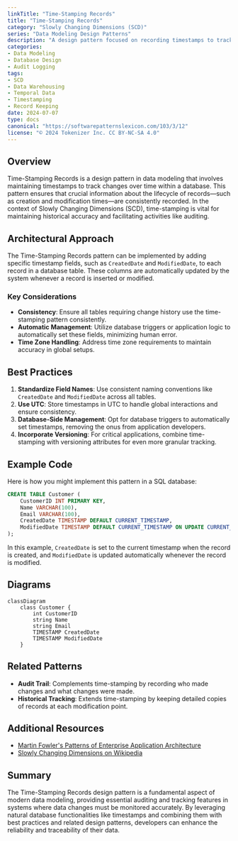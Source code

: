 ```yaml
---
linkTitle: "Time-Stamping Records"
title: "Time-Stamping Records"
category: "Slowly Changing Dimensions (SCD)"
series: "Data Modeling Design Patterns"
description: "A design pattern focused on recording timestamps to track when records are created or modified in a database, enabling efficient auditing and history tracking."
categories:
- Data Modeling
- Database Design
- Audit Logging
tags:
- SCD
- Data Warehousing
- Temporal Data
- Timestamping
- Record Keeping
date: 2024-07-07
type: docs
canonical: "https://softwarepatternslexicon.com/103/3/12"
license: "© 2024 Tokenizer Inc. CC BY-NC-SA 4.0"
---
```



## Overview
Time-Stamping Records is a design pattern in data modeling that involves maintaining timestamps to track changes over time within a database. This pattern ensures that crucial information about the lifecycle of records—such as creation and modification times—are consistently recorded. In the context of Slowly Changing Dimensions (SCD), time-stamping is vital for maintaining historical accuracy and facilitating activities like auditing.

## Architectural Approach
The Time-Stamping Records pattern can be implemented by adding specific timestamp fields, such as `CreatedDate` and `ModifiedDate`, to each record in a database table. These columns are automatically updated by the system whenever a record is inserted or modified.

### Key Considerations
- **Consistency**: Ensure all tables requiring change history use the time-stamping pattern consistently.
- **Automatic Management**: Utilize database triggers or application logic to automatically set these fields, minimizing human error.
- **Time Zone Handling**: Address time zone requirements to maintain accuracy in global setups.

## Best Practices
1. **Standardize Field Names**: Use consistent naming conventions like `CreatedDate` and `ModifiedDate` across all tables.
2. **Use UTC**: Store timestamps in UTC to handle global interactions and ensure consistency.
3. **Database-Side Management**: Opt for database triggers to automatically set timestamps, removing the onus from application developers.
4. **Incorporate Versioning**: For critical applications, combine time-stamping with versioning attributes for even more granular tracking.
   
## Example Code
Here is how you might implement this pattern in a SQL database:

```sql
CREATE TABLE Customer (
    CustomerID INT PRIMARY KEY,
    Name VARCHAR(100),
    Email VARCHAR(100),
    CreatedDate TIMESTAMP DEFAULT CURRENT_TIMESTAMP,
    ModifiedDate TIMESTAMP DEFAULT CURRENT_TIMESTAMP ON UPDATE CURRENT_TIMESTAMP
);
```

In this example, `CreatedDate` is set to the current timestamp when the record is created, and `ModifiedDate` is updated automatically whenever the record is modified.

## Diagrams

```mermaid
classDiagram
    class Customer {
        int CustomerID
        string Name
        string Email
        TIMESTAMP CreatedDate
        TIMESTAMP ModifiedDate
    }
```

## Related Patterns
- **Audit Trail**: Complements time-stamping by recording who made changes and what changes were made.
- **Historical Tracking**: Extends time-stamping by keeping detailed copies of records at each modification point.

## Additional Resources
- [Martin Fowler's Patterns of Enterprise Application Architecture](https://martinfowler.com/eaaCatalog/)
- [Slowly Changing Dimensions on Wikipedia](https://en.wikipedia.org/wiki/Slowly_changing_dimension)

## Summary
The Time-Stamping Records design pattern is a fundamental aspect of modern data modeling, providing essential auditing and tracking features in systems where data changes must be monitored accurately. By leveraging natural database functionalities like timestamps and combining them with best practices and related design patterns, developers can enhance the reliability and traceability of their data.

